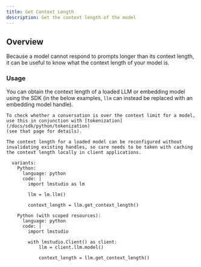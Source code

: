 ```yaml
---
title: Get Context Length
description: Get the context length of the model
---
```


## Overview

Because a model cannot respond to prompts longer than its context length, it can be useful
to know what the context length of your model is.

### Usage

You can obtain the context length of a loaded LLM or embedding model using the SDK
(in the below examples, `llm` can instead be replaced with an embedding model handle).

```lms_protip
To check whether a conversation is over the context limit for a model,
use this in conjunction with [tokenization](/docs/sdk/python/tokenization)
(see that page for details).
```

```lms_protip
The context length for a loaded model can be reconfigured without
invalidating existing handles, so care needs to be taken with caching
the context length locally in client applications.
```

```lms_code_snippet
  variants:
    Python:
      language: python
      code: |
        import lmstudio as lm

        llm = lm.llm()

        context_length = llm.get_context_length()

    Python (with scoped resources):
      language: python
      code: |
        import lmstudio

        with lmstudio.Client() as client:
            llm = client.llm.model()

            context_length = llm.get_context_length()
```
